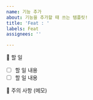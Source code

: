 ```yaml
---
name: 기능 추가
about: 기능을 추가할 때 쓰는 템플릿!
title: 'Feat : '
labels: Feat
assignees: ''

---
```


🔨 할 일
- [ ] 할 일 내용
- [ ] 할 일 내용 

🚧 주의 사항 (메모)
